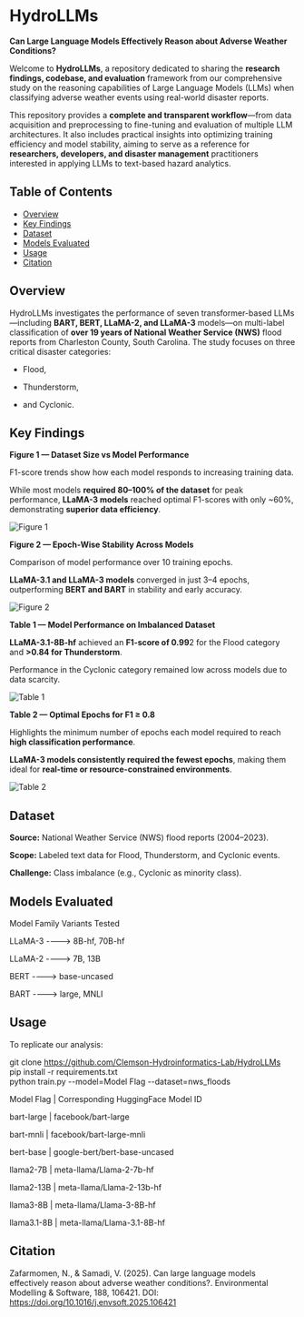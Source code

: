 # HydroLLMs

**Can Large Language Models Effectively Reason about Adverse Weather Conditions?**

Welcome to **HydroLLMs**, a repository dedicated to sharing the **research findings, codebase, and evaluation** framework from our comprehensive study on the reasoning capabilities of Large Language Models (LLMs) when classifying adverse weather events using real-world disaster reports.

This repository provides a **complete and transparent workflow**—from data acquisition and preprocessing to fine-tuning and evaluation of multiple LLM architectures. It also includes practical insights into optimizing training efficiency and model stability, aiming to serve as a reference for **researchers, developers, and disaster management** practitioners interested in applying LLMs to text-based hazard analytics.

## Table of Contents


- [Overview](#overview)
- [Key Findings](#key-findings)
- [Dataset](#dataset)
- [Models Evaluated](#models-evaluated)
- [Usage](#usage)
- [Citation](#citation)

## Overview

HydroLLMs investigates the performance of seven transformer-based LLMs—including **BART, BERT, LLaMA-2, and LLaMA-3** models—on multi-label classification of **over 19 years of National Weather Service (NWS)** flood reports from Charleston County, South Carolina. The study focuses on three critical disaster categories: 

- Flood, 

- Thunderstorm, 

- and Cyclonic.

## Key Findings

**Figure 1 — Dataset Size vs Model Performance**

F1-score trends show how each model responds to increasing training data.

While most models **required 80–100% of the dataset** for peak performance, **LLaMA-3 models** reached optimal F1-scores with only ~60%, demonstrating **superior data efficiency**.

![Figure 1](Results/Figure-1.jpg)  

**Figure 2 — Epoch-Wise Stability Across Models**

Comparison of model performance over 10 training epochs.

**LLaMA-3.1 and LLaMA-3 models** converged in just 3–4 epochs, outperforming **BERT and BART** in stability and early accuracy.

![Figure 2](Results/Figure-2.jpg)  

**Table 1 — Model Performance on Imbalanced Dataset**

**LLaMA-3.1-8B-hf** achieved an **F1-score of 0.99**2 for the Flood category and **>0.84 for Thunderstorm**.

Performance in the Cyclonic category remained low across models due to data scarcity.

![Table 1](Results/Table-1.jpg)  

**Table 2 — Optimal Epochs for F1 ≥ 0.8**

Highlights the minimum number of epochs each model required to reach **high classification performance**.

**LLaMA-3 models consistently required the fewest epochs**, making them ideal for **real-time or resource-constrained environments**.

![Table 2](Results/Table-2.jpg)

## Dataset

**Source:** National Weather Service (NWS) flood reports (2004–2023).

**Scope:** Labeled text data for Flood, Thunderstorm, and Cyclonic events.

**Challenge:** Class imbalance (e.g., Cyclonic as minority class).

## Models Evaluated


Model Family	Variants Tested

LLaMA-3	----> 8B-hf, 70B-hf

LLaMA-2	----> 7B, 13B

BERT	----> base-uncased

BART	----> large, MNLI

## Usage

To replicate our analysis:

git clone https://github.com/Clemson-Hydroinformatics-Lab/HydroLLMs  
pip install -r requirements.txt  
python train.py --model=Model Flag --dataset=nws_floods  

Model Flag | Corresponding HuggingFace Model ID

bart-large | facebook/bart-large

bart-mnli | facebook/bart-large-mnli

bert-base | google-bert/bert-base-uncased

llama2-7B | meta-llama/Llama-2-7b-hf

llama2-13B | meta-llama/Llama-2-13b-hf

llama3-8B | meta-llama/Llama-3-8B-hf

llama3.1-8B | meta-llama/Llama-3.1-8B-hf

## Citation

Zafarmomen, N., & Samadi, V. (2025). Can large language models effectively reason about adverse weather conditions?. Environmental Modelling & Software, 188, 106421. DOI: https://doi.org/10.1016/j.envsoft.2025.106421

